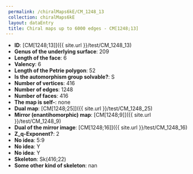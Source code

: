 ```yaml
--- 
 permalink: /chiralMaps6kE/CM_1248_13 
 collection: chiralMaps6kE
 layout: dataEntry
 title: Chiral maps up to 6000 edges - CM[1248;13]
---
```


- **ID**: [CM[1248;13]]({{ site.url }}/test/CM_1248_13)
- **Genus of the underlying surface**: 209
- **Length of the face**: 6
- **Valency**: 6
- **Length of the Petrie polygon**: 52
- **Is the automorphism group solvable?**: S
- **Number of vertices**: 416
- **Number of edges**: 1248
- **Number of faces**: 416
- **The map is self-**: none
- **Dual map**: [CM[1248;25]]({{ site.url }}/test/CM_1248_25)
- **Mirror (enantihomorphic) map**: [CM[1248;9]]({{ site.url }}/test/CM_1248_9)
- **Dual of the mirror image**: [CM[1248;16]]({{ site.url }}/test/CM_1248_16)
- **Z_q-Exponent?**: 2
- **No idea**:  5:9
- **No idea**: Y
- **No idea**: Y
- **Skeleton**: Sk(416;22)
- **Some other kind of skeleton**: nan
